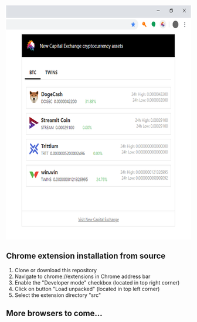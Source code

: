 <img src="https://github.com/EarthshakerDev/new-capital-exchange-browser-extension/blob/master/src/assets/images/preview.png" width="650" height="640" alt="New Capital Exchange browser extension"/>

## Chrome extension installation from source
1. Clone or download this repository
2. Navigate to chrome://extensions in Chrome address bar
3. Enable the "Developer mode" checkbox (located in top right corner)
4. Click on button "Load unpacked" (located in top left corner)
5. Select the extension directory "src"


## More browsers to come...
